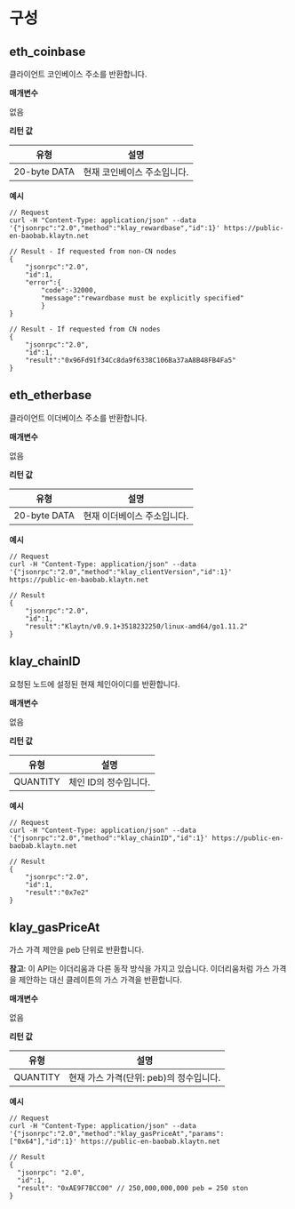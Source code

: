 # 구성

## eth_coinbase <a id="eth_coinbase"></a>

클라이언트 코인베이스 주소를 반환합니다.

**매개변수**

없음

**리턴 값**

| 유형           | 설명              |
| ------------ | --------------- |
| 20-byte DATA | 현재 코인베이스 주소입니다. |

**예시**

```shell
// Request
curl -H "Content-Type: application/json" --data '{"jsonrpc":"2.0","method":"klay_rewardbase","id":1}' https://public-en-baobab.klaytn.net

// Result - If requested from non-CN nodes
{
    "jsonrpc":"2.0",
    "id":1,
    "error":{
        "code":-32000,
        "message":"rewardbase must be explicitly specified"
        }
}

// Result - If requested from CN nodes
{
    "jsonrpc":"2.0",
    "id":1,
    "result":"0x96Fd91f34Cc8da9f6338C106Ba37aA8B48FB4Fa5"
}
```

## eth_etherbase <a id="eth_etherbase"></a>

클라이언트 이더베이스 주소를 반환합니다.

**매개변수**

없음

**리턴 값**

| 유형           | 설명              |
| ------------ | --------------- |
| 20-byte DATA | 현재 이더베이스 주소입니다. |

**예시**

```shell
// Request
curl -H "Content-Type: application/json" --data '{"jsonrpc":"2.0","method":"klay_clientVersion","id":1}' https://public-en-baobab.klaytn.net

// Result
{
    "jsonrpc":"2.0",
    "id":1,
    "result":"Klaytn/v0.9.1+3518232250/linux-amd64/go1.11.2"
}
```

## klay_chainID <a id="klay_chainid"></a>

요청된 노드에 설정된 현재 체인아이디를 반환합니다.

**매개변수**

없음

**리턴 값**

| 유형       | 설명            |
| -------- | ------------- |
| QUANTITY | 체인 ID의 정수입니다. |

**예시**

```shell
// Request
curl -H "Content-Type: application/json" --data '{"jsonrpc":"2.0","method":"klay_chainID","id":1}' https://public-en-baobab.klaytn.net

// Result
{
    "jsonrpc":"2.0",
    "id":1,
    "result":"0x7e2"
}
```

## klay_gasPriceAt <a id="klay_gaspriceat"></a>

가스 가격 제안을 peb 단위로 반환합니다.

**참고**: 이 API는 이더리움과 다른 동작 방식을 가지고 있습니다. 이더리움처럼 가스 가격을 제안하는 대신 클레이튼의 가스 가격을 반환합니다.

**매개변수**

없음

**리턴 값**

| 유형       | 설명                                           |
| -------- | -------------------------------------------- |
| QUANTITY | 현재 가스 가격(단위: peb)의 정수입니다. |

**예시**

```shell
// Request
curl -H "Content-Type: application/json" --data '{"jsonrpc":"2.0","method":"klay_gasPriceAt","params":["0x64"],"id":1}' https://public-en-baobab.klaytn.net

// Result
{
  "jsonrpc": "2.0",
  "id":1,
  "result": "0xAE9F7BCC00" // 250,000,000,000 peb = 250 ston
}
```
